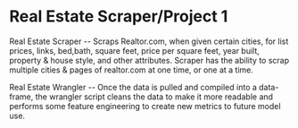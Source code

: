 # Real Estate Scraper/Project 1
Real Estate Scraper -- Scraps Realtor.com, when given certain cities, for list prices, links, bed,bath, square feet, price per square feet, year built, property & house style, and other attributes. Scraper has the ability to scrap multiple cities & pages of realtor.com at one time, or one at a time. 

Real Estate Wrangler -- Once the data is pulled and compiled into a data-frame, the wrangler script cleans the data to make it more readable and performs some feature engineering to create new metrics to future model use.

